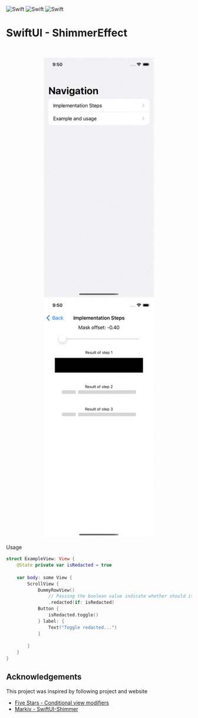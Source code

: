 ![Swift](https://img.shields.io/badge/Swift-5.0-brightgreen)
![Swift](https://img.shields.io/badge/iOS-13.0-brightgreen)
![Swift](https://img.shields.io/badge/SwiftUI-2.0-brightgreen)

# SwiftUI - ShimmerEffect
<br />
<p align="center">
  <a>
    <img src="/Screenshot/ExampleScreen.gif" alt="action" width="300">
    <img src="/Screenshot/ImplementationScreen.gif" alt="action" width="300">
  </a>
</p>


Usage
```swift
struct ExampleView: View {
    @State private var isRedacted = true

    var body: some View {
        ScrollView {
            DummyRowView()
                // Passing the boolean value indicate whether should it be redacted or not. 
                .redacted(if: isRedacted)
            Button {
                isRedacted.toggle()
            } label: {
                Text("Toggle redacted...")
            }

        }
    }
}
 ```

## Acknowledgements
This project was inspired by following project and website

- [Five Stars - Conditional view modifiers](https://www.fivestars.blog/articles/conditional-modifiers/) 
- [Markiv - SwiftUI-Shimmer](https://github.com/markiv/SwiftUI-Shimmer)

